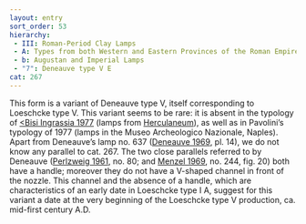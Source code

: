 ```yaml
---
layout: entry
sort_order: 53
hierarchy:
 - III: Roman-Period Clay Lamps
 - A: Types from both Western and Eastern Provinces of the Roman Empire
 - b: Augustan and Imperial Lamps
 - "7": Deneauve type V E
cat: 267
---
```


This form is a variant of Deneauve type V, itself corresponding to Loeschcke type V. This variant seems to be rare: it is absent in the typology of <a href='../../bibliography/#bisi-ingrassia-1977'><Bisi Ingrassia 1977</a> (lamps from <a href='../../map/#loc_432873'>Herculaneum</a>), as well as in Pavolini’s typology of 1977 (lamps in the Museo Archeologico Nazionale, Naples). Apart from Deneauve’s lamp no. 637 (<a href='../../bibliography/#deneauve-1969'>Deneauve 1969</a>, pl. 14), we do not know any parallel to cat. 267. The two close parallels referred to by Deneauve (<a href='../../bibliography/#perlzweig-1961'>Perlzweig 1961</a>, no. 80; and <a href='../../bibliography/#menzel-1969'>Menzel 1969</a>, no. 244, fig. 20) both have a handle; moreover they do not have a V-shaped channel in front of the nozzle. This channel and the absence of a handle, which are characteristics of an early date in Loeschcke type I A, suggest for this variant a date at the very beginning of the Loeschcke type V production, ca. mid-first century A.D.
